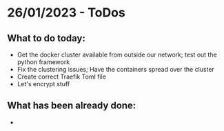 # 26/01/2023 - ToDos

## What to do today:

- Get the docker cluster available from outside our network; test out the python framework
- Fix the clustering issues; Have the containers spread over the cluster
- Create correct Traefik Toml file
- Let's encrypt stuff


## What has been already done:

- 

